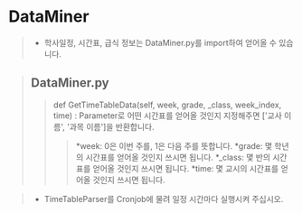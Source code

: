 # DataMiner
>* 학사일정, 시간표, 급식 정보는 DataMiner.py를 import하여 얻어올 수 있습니다.

>## DataMiner.py
>>def GetTimeTableData(self, week, grade, _class, week_index, time)
>>: Parameter로 어떤 시간표를 얻어올 것인지 지정해주면 ['교사 이름', '과목 이름']을 반환합니다.
>>>*week: 0은 이번 주를, 1은 다음 주를 뜻합니다.
>>>*grade: 몇 학년의 시간표를 얻어올 것인지 쓰시면 됩니다.
>>>*_class: 몇 반의 시간표를 얻어올 것인지 쓰시면 됩니다.
>>>*time: 몇 교시의 시간표를 얻어올 것인지 쓰시면 됩니다.

>* TimeTableParser를 Cronjob에 물려 일정 시간마다 실행시켜 주십시오.